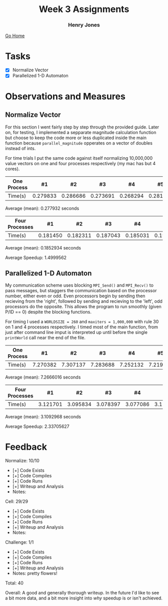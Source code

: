 # <center>Week 3 Assignments</center>
### <center>Henry Jones</center>

[Go Home](/../../jonesh-csc333-s21)

# Tasks

- [X] Normalize Vector
- [X] Parallelized 1-D Automaton

# Observations and Measures

## Normalize Vector

For this section I went fairly step by step through the provided guide. Later on, for testing, I implemented a sepparate magnitude calculation function but choose to keep the code more or less duplicated inside the main function because `parallel_magnitude` opperates on a vector of doubles instead of ints.

For time trials I put the same code against itself normalizing 10,000,000 value vectors on one and four processes respectively (my mac has but 4 cores).


One Process | #1 | #2 | #3 | #4 | #5
--- | --- | --- | --- |--- |---
Time(s) | 0.279833 | 0.286686 | 0.273691 | 0.268294 | 0.281156

Average (mean): 0.277932 seconds

Four Processes | #1 | #2 | #3 | #4 | #5
--- | --- | --- | --- |--- |---
Time(s) | 0.181450 | 0.182311 | 0.187043 | 0.185031 | 0.190632

Average (mean): 0.1852934 seconds

Average Speedup: 1.4999562

## Parallelized 1-D Automaton

My communication scheme uses blocking `MPI_Send()` and `MPI_Recv()` to pass messages, but staggers the communication based on the processor number, either even or odd. Even processors begin by sending then recieving from the 'right', followed by sending and recieving to the 'left', odd processors do the opposite. This allows the program to run smoothly (given P/ID == 0) despite the blocking functions.

For timing I used a `WORLDSIZE = 260` and `maxiters = 1,000,000` with rule 30 on 1 and 4 processes respectively. I timed most of the main function, from just after command line imput is interpreted up until before the single `printWorld` call near the end of the file.

One Process | #1 | #2 | #3 | #4 | #5
--- | --- | --- | --- |--- |---
Time(s) | 7.270382 | 7.307137 | 7.283688 | 7.252132 | 7.219669

Average (mean): 7.2666016 seconds

Four Processes | #1 | #2 | #3 | #4 | #5
--- | --- | --- | --- |--- |---
Time(s) | 3.121701 | 3.095834 | 3.078397 | 3.077086 | 3.173466

Average (mean): 3.1092968 seconds

Average Speedup: 2.33705627

# Feedback

Normalize: 10/10
- [+] Code Exists
- [+] Code Compiles
- [+] Code Runs
- [+] Writeup and Analysis
- Notes:

Cell: 29/29
- [+] Code Exists
- [+] Code Compiles
- [+] Code Runs
- [+] Writeup and Analysis
- Notes:

Challenge: 1/1
- [+] Code Exists
- [+] Code Compiles
- [+] Code Runs
- [+] Writeup and Analysis
- Notes:  pretty flowers!

Total: 40

Overall: A good and generally thorough writeup.  In the future I'd like to see a bit more data, and a bit more insight into *why* speedup is or isn't achieved.
